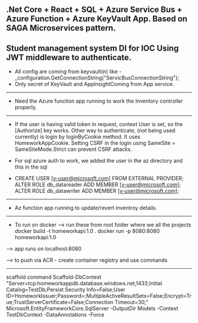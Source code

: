 **.Net Core + React + SQL + Azure Service Bus + Azure Function + Azure KeyVault App. Based on SAGA Microservices pattern.**
---

**Student management system DI for IOC Using JWT middleware to authenticate.**
--- 
- All config are coming from keyvault(n) like - _configuration.GetConnectionString("ServicBusConnectionString");
- Only secret of KeyVault and AppInsightComing from App service.

---
- Need the Azure function app running to work the Inventory controller properly.
---

- If the user is having valid token in request, context User is set, so the [Authorize] key works. Other way to authenticate, (not being used currently) is login by loginByCookie method. It uses HomeworkAppCookie. Setting CSRF in the login using SameSite = SameSiteMode.Strict can prevent CSRF attacks.

- For sql azure auth to work, we added the user in the az directory and this in the sql

- CREATE USER [v-user@microsoft.com] FROM EXTERNAL PROVIDER; ALTER ROLE db_datareader ADD MEMBER [v-user@microsoft.com]; ALTER ROLE db_datawriter ADD MEMBER [v-user@microsoft.com];

 --- 
- Az function app running to update/revert inventroy details.
 
---

- To run on docker --> run these from root folder where we all the projects docker build -t homeworkapi:1.0 . docker run -p 8080:8080 homeworkapi:1.0

--> app runs on localhost:8080

--> to push via ACR - create container registry and use commands

---
scaffold command Scaffold-DbContext "Server=tcp:homeworkappdb.database.windows.net,1433;Initial Catalog=TestDb;Persist Security Info=False;User ID=HomeworkIssuer;Password=;MultipleActiveResultSets=False;Encrypt=True;TrustServerCertificate=False;Connection Timeout=30;" Microsoft.EntityFrameworkCore.SqlServer -OutputDir Models -Context TestDbContext -DataAnnotations -Force

